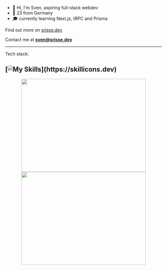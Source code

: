 - 👋 Hi, I'm Sven, aspiring full-stack webdev
- 🌱 23 from Germany 
- :mortar_board: currently learning Next.js, tRPC and Prisma 

Find out more on [srisse.dev](https://www.srisse.dev/)

Contact me at **sven@srisse.dev**

--- 

Tech stack:

<!---
(https://github.com/tandpfun/skill-icons)
-->

[![My Skills](https://skillicons.dev/icons?i=tailwind,ts,react,nextjs,vue,nuxtjs,nodejs,prisma,)](https://skillicons.dev)
---

<p align = "center">
  <img src = "https://github-readme-stats.vercel.app/api/top-langs/?username=svenrisse&layout=compact&theme=vue-dark&hide_border=true&langs_count=10" height= 300 width = 400>
  <img src = "https://github-readme-streak-stats.herokuapp.com?user=svenrisse&theme=vue-dark&hide_border=true" height=300 width = 400>
</p>
